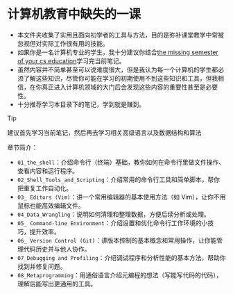 # 计算机教育中缺失的一课 

- 本文件夹收集了实用且面向初学者的工具与方法，目的是弥补课堂教学中常被忽视但对实际工作很有用的技能。
- 如果你是一名计算机专业的学生，我十分建议你结合[the missing semester of your cs education](https://missing.csail.mit.edu/)学习完当前笔记。
- 虽然内容并不简单甚至可以说难度很大，但是我认为每一个计算机的学生都必须了解这些知识，尽管你可能在学习的初期使用不到这些知识和工具，但我相信，在你真正进入计算机领域的大门后会发现这些内容的重要性甚至是必要性。
- 十分推荐学习本目录下的笔记，学到就是赚到。

> [!tip]
> 建议首先学习当前笔记，然后再去学习相关高级语言以及数据结构和算法

章节简介：

- `01_the_shell`：介绍命令行（终端）基础，教你如何在命令行里做文件操作、查看内容和运行程序。
- `02_Shell_Tools_and_Scripting`：介绍常用的命令行工具和简单脚本，帮你把重复工作自动化。
- `03_ Editors (Vim)`：讲一个常用编辑器的基本使用方法（如 Vim），让你不用鼠标也能高效编辑文件。
- `04_Data_Wrangling`：说明如何清理和整理数据，方便后续分析或处理。
- `05_ Command-line Environment`：介绍设置和优化命令行工作环境的小技巧，提升效率。
- `06_ Version Control (Git)`：讲版本控制的基本概念和常用操作，让你能管理代码历史并与他人协作。
- `07_Debugging and Profiling`：介绍调试程序和分析性能的基本方法，帮助你找到并修复问题。
- `08_Metaprogramming`：用通俗语言介绍元编程的想法（写能写代码的代码），理解后能写出更通用的工具。

